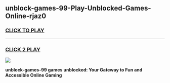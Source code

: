 
## unblock-games-99-Play-Unblocked-Games-Online-rjaz0
<h3>
<a href="https://premium76.site?title=unblock-games-99&ref=24A">CLICK TO PLAY</a></h3>
<hr>

<h3>
<a href="https://premium76.site?title=unblock-games-99&ref=24A">CLICK 2 PLAY</a>
  
</h3>

<a href="https://premium76.site?title=unblock-games-99&ref=24A"><img src="https://clearcache.store/games.png"></a>


**unblock-games-99 games unblocked: Your Gateway to Fun and Accessible Online Gaming**
